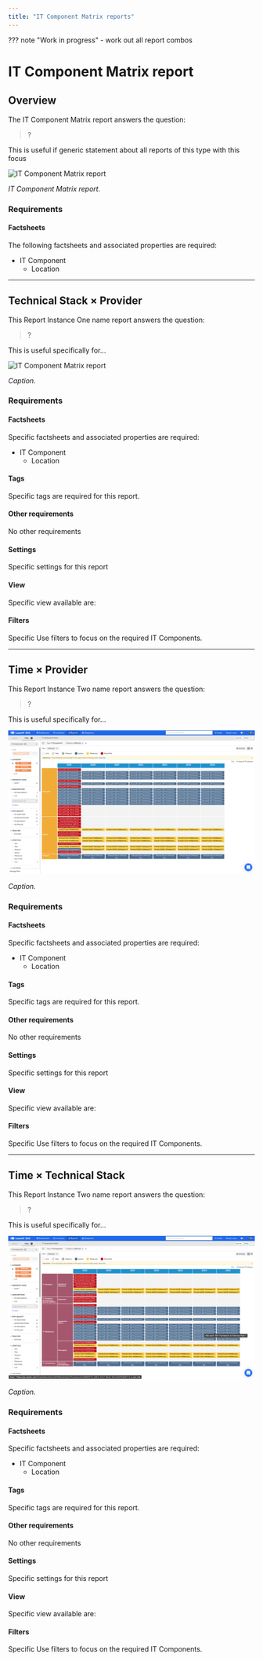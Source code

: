 ```yaml
---
title: "IT Component Matrix reports"
---
```


??? note "Work in progress"
    - work out all report combos

# IT Component Matrix report

## Overview

The IT Component Matrix report answers the question:

>?

This is useful if generic statement about all reports of this type with this focus


![IT Component Matrix report](/assets/images/it-component-matrix.png)  

*IT Component Matrix report.*

### Requirements

#### Factsheets

The following factsheets and associated properties are required:

- IT Component
    - Location

<!--
#### Tags 

- No tags are required for this report

#### Other requirements

- No other requirements



#### Settings

Display this report as a chart or table. 

#### View

The views available are: 

#### Filters

Use filters to focus on the required IT Components.

Consider adding a Tag to the IT Component to reflect the highest Data Classification of data it stores or processes. This will enable you to filter for IT Components that manage "Confidential&nbsp;(L-3)" or "Restricted&nbsp;(L-2)" data.


#### Editing

This report cannot be edited
--> 

--- 

## Technical Stack × Provider

This Report Instance One name report answers the question:

>?

This is useful specifically for... 

![IT Component Matrix report](/assets/images/it-component-matrix-ts-provider.png)  

*Caption.*

### Requirements

#### Factsheets

Specific factsheets and associated properties are required:

- IT Component
    - Location

#### Tags 

Specific tags are required for this report.

#### Other requirements

No other requirements

#### Settings

Specific settings for this report 

#### View

Specific view available are: 

#### Filters

Specific Use filters to focus on the required IT Components.

--- 

## Time × Provider

This Report Instance Two name report answers the question:

>?

This is useful specifically for... 

![IT Component Matrix report](/assets/images/it-component-matrix-time-provider.png)  

*Caption.*

### Requirements

#### Factsheets

Specific factsheets and associated properties are required:

- IT Component
    - Location

#### Tags 

Specific tags are required for this report.

#### Other requirements

No other requirements

#### Settings

Specific settings for this report 

#### View

Specific view available are: 

#### Filters

Specific Use filters to focus on the required IT Components.

--- 

## Time × Technical Stack

This Report Instance Two name report answers the question:

>?

This is useful specifically for... 

![IT Component Matrix report](/assets/images/it-component-matrix-time-ts.png)  

*Caption.*

### Requirements

#### Factsheets

Specific factsheets and associated properties are required:

- IT Component
    - Location

#### Tags 

Specific tags are required for this report.

#### Other requirements

No other requirements

#### Settings

Specific settings for this report 

#### View

Specific view available are: 

#### Filters

Specific Use filters to focus on the required IT Components.
